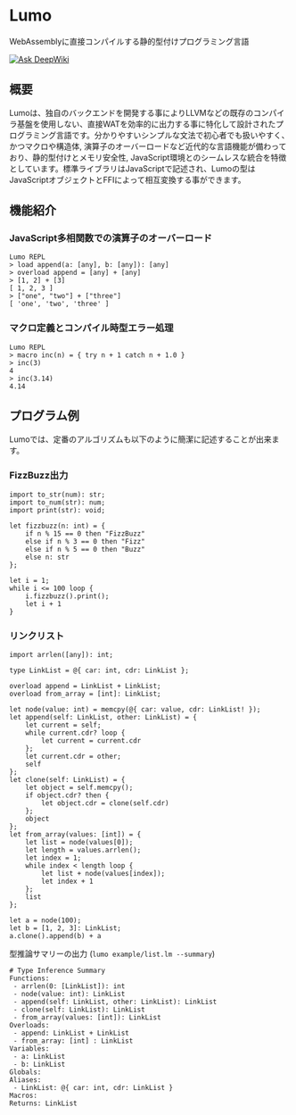 # Lumo
WebAssemblyに直接コンパイルする静的型付けプログラミング言語

[![Ask DeepWiki](https://deepwiki.com/badge.svg)](https://deepwiki.com/archy-none/lumo)

## 概要

Lumoは、独自のバックエンドを開発する事によりLLVMなどの既存のコンパイラ基盤を使用しない、直接WATを効率的に出力する事に特化して設計されたプログラミング言語です。分かりやすいシンプルな文法で初心者でも扱いやすく、かつマクロや構造体, 演算子のオーバーロードなど近代的な言語機能が備わっており、静的型付けとメモリ安全性, JavaScript環境とのシームレスな統合を特徴としています。標準ライブラリはJavaScriptで記述され、Lumoの型はJavaScriptオブジェクトとFFIによって相互変換する事ができます。

## 機能紹介

### JavaScript多相関数での演算子のオーバーロード
```
Lumo REPL
> load append(a: [any], b: [any]): [any]
> overload append = [any] + [any]
> [1, 2] + [3]
[ 1, 2, 3 ]
> ["one", "two"] + ["three"]
[ 'one', 'two', 'three' ]
```

### マクロ定義とコンパイル時型エラー処理
```
Lumo REPL
> macro inc(n) = { try n + 1 catch n + 1.0 }
> inc(3)
4
> inc(3.14)
4.14
```

## プログラム例

Lumoでは、定番のアルゴリズムも以下のように簡潔に記述することが出来ます。

### FizzBuzz出力
```lumo
import to_str(num): str;
import to_num(str): num;
import print(str): void;

let fizzbuzz(n: int) = {
    if n % 15 == 0 then "FizzBuzz"
    else if n % 3 == 0 then "Fizz"
    else if n % 5 == 0 then "Buzz"
    else n: str
};

let i = 1;
while i <= 100 loop {
    i.fizzbuzz().print();
    let i + 1
}
```

### リンクリスト
```lumo
import arrlen([any]): int;

type LinkList = @{ car: int, cdr: LinkList };

overload append = LinkList + LinkList;
overload from_array = [int]: LinkList;

let node(value: int) = memcpy(@{ car: value, cdr: LinkList! });
let append(self: LinkList, other: LinkList) = {
    let current = self;
    while current.cdr? loop {
        let current = current.cdr
    };
    let current.cdr = other;
    self
};
let clone(self: LinkList) = {
    let object = self.memcpy();
    if object.cdr? then {
        let object.cdr = clone(self.cdr)
    };
    object
};
let from_array(values: [int]) = {
    let list = node(values[0]);
    let length = values.arrlen();
    let index = 1;
    while index < length loop {
        let list + node(values[index]);
        let index + 1
    };
    list
};

let a = node(100);
let b = [1, 2, 3]: LinkList;
a.clone().append(b) + a
```

型推論サマリーの出力 (`lumo example/list.lm --summary`)
```
# Type Inference Summary
Functions:
 - arrlen(0: [LinkList]): int
 - node(value: int): LinkList
 - append(self: LinkList, other: LinkList): LinkList
 - clone(self: LinkList): LinkList
 - from_array(values: [int]): LinkList
Overloads:
 - append: LinkList + LinkList
 - from_array: [int] : LinkList
Variables:
 - a: LinkList
 - b: LinkList
Globals:
Aliases:
 - LinkList: @{ car: int, cdr: LinkList }
Macros:
Returns: LinkList
```
